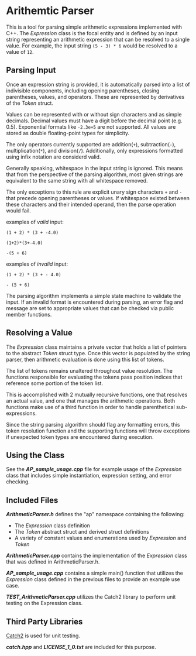 # Arithemtic Parser

This is a tool for parsing simple arithmetic expressions implemented with C++.  The *Expression* class is the focal entity and is defined by an input string representing an arithmetic expression that can be resolved to a single value. For example, the input string `(5 - 3) * 6` would be resolved to a value of `12`.

## Parsing Input

Once an expression string is provided, it is automatically parsed into a list of indivisible components, including opening parentheses, closing parentheses, values, and operators. These are represented by derivatives of the *Token* struct.

Values can be represented with or without sign characters and as simple decimals. Decimal values must have a digit before the decimal point (e.g. 0.5).  Exponential formats like `-2.3e+5` are not supported.  All values are stored as double floating-point types for simplicity.

The only operators currently supported are addition(`+`), subtraction(`-`), multiplication(`*`), and division(`/`).  Additionally, only expressions formatted using infix notation are considerd valid.

Generally speaking, whitespace in the input string is ignored. This means that from the perspective of the parsing algorithm, most given strings are equivalent to the same string with all whitespace removed.

The only exceptions to this rule are explicit unary sign characters `+` and `-` that precede opening parentheses or values. If whitespace existed between these characters and their intended operand, then the parse operation would fail.

examples of *valid* input:

`(1 + 2) * (3 + -4.0)`

`(1+2)*(3+-4.0)`

`-(5 + 6)`

examples of *invalid* input:

`(1 + 2) * (3 + - 4.0)`

`- (5 + 6)`

The parsing algorithm implements a simple state machine to validate the input. If an invalid format is encountered during parsing, an error flag and message are set to appropriate values that can be checked via public member functions.

## Resolving a Value

The *Expression* class maintains a private vector that holds a list of pointers to the abstract *Token* struct type. Once this vector is populated by the string parser, then arithmetic evaluation is done using this list of tokens.

The list of tokens remains unaltered throughout value resolution. The functions responsible for evaluating the tokens pass position indices that reference some portion of the token list.

This is accomplished with 2 mutually recursive functions, one that resolves an actual value, and one that manages the arithmetic operations. Both functions make use of a third function in order to handle parenthetical sub-expressions.

Since the string parsing algorithm should flag any formatting errors, this token resolution function and the supporting functions will throw exceptions if unexpected token types are encountered during execution.

## Using the Class

See the ***AP_sample_usage.cpp*** file for example usage of the *Expression* class that includes simple instantiation, expression setting, and error checking.

## Included Files

***ArithmeticParser.h*** defines the "ap" namespace containing the following:
- The *Expression* class definition
- The *Token* abstract struct and derived struct definitions
- A variety of constant values and enumerations used by *Expression* and *Token*

***ArithmeticParser.cpp*** contains the implementation of the *Expression* class that was defined in ArithmeticParser.h.

***AP_sample_usage.cpp*** contains a simple main() function that utilizes the *Expression* class defined in the previous files to provide an example use case.

***TEST_ArithmeticParser.cpp*** utilizes the Catch2 library to perform unit testing on the Expression class.

## Third Party Libraries

[Catch2](https://github.com/catchorg/Catch2) is used for unit testing.

***catch.hpp*** and ***LICENSE_1_0.txt*** are included for this purpose.
